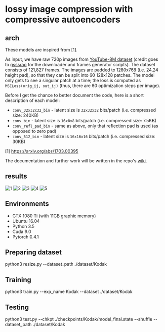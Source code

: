 # lossy image compression with compressive autoencoders


## arch
These models are inspired from [1].

As input, we have raw 720p images from [YouTube-8M dataset](https://research.google.com/youtube8m/) (credit goes to [gsssrao](https://github.com/gsssrao/youtube-8m-videos-frames) for the downloader and frames generator scripts). The dataset consists of 121,827 frames.
The images are padded to 1280x768 (i.e. 24,24 height pad), so that they can be split into 60 128x128 patches.
The model only gets to see a singular patch at a time; the loss is computed as `MSELoss(orig_ij, out_ij)` (thus, there are 60 optimization steps per image).

Before I get the chance to better document the code, here is a short description of each model:

 - `conv_32x32x32_bin`  - latent size is `32x32x32` bits/patch (i.e. compressed size: 240KB)
 - `conv_bin` - latent size is `16x8x8` bits/patch (i.e. compressed size: 7.5KB)
 - `conv_refl_pad_bin` - same as above, only that reflection pad is used (as opposed to zero pad)
 - `conv_512_bin` - latent size is `16x16x16` bits/patch (i.e. compressed size: 30KB)

[1] https://arxiv.org/abs/1703.00395

The documentation and further work will be written in the repo's [wiki](https://github.com/alexandru-dinu/cae/wiki).


## results

![1](https://i.imgur.com/GWDbay4.png)
![2](https://i.imgur.com/KNi7fkh.jpg)
![3](https://i.imgur.com/LDSoBKb.jpg)
![4](https://i.imgur.com/cBJbLKg.jpg)
![5](https://i.imgur.com/ARbPB86.jpg)


## Environments
- GTX 1080 Ti (with 11GB graphic memory)
- Ubuntu 16.04
- Python 3.5
- Cuda 9.0
- Pytorch 0.4.1


## Preparing dataset
python3 resize.py --dataset_path ./dataset/Kodak


## Training
python3 train.py --exp_name Kodak --dataset ./dataset/Kodak


## Testing
python3 test.py --chkpt ./checkpoints/Kodak/model_final.state --shuffle --dataset_path ./dataset/Kodak
